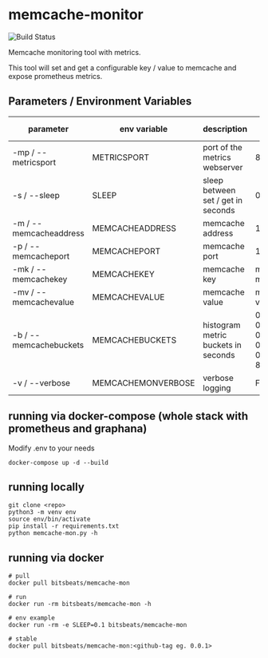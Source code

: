 # memcache-monitor

![Build Status](https://img.shields.io/docker/cloud/build/bitsbeats/memcache-mon)

Memcache monitoring tool with metrics.

This tool will set and get a configurable key / value to memcache and expose prometheus metrics.

## Parameters / Environment Variables

| parameter | env variable | description  | default value |
|---|---|---|---|
| -mp / --metricsport    | METRICSPORT     | port of the metrics webserver         | 8000      |
| -s / --sleep           | SLEEP           | sleep between set / get in seconds    | 0.5       |
| -m / --memcacheaddress | MEMCACHEADDRESS | memcache address                      | 127.0.0.1 |
| -p / --memcacheport    | MEMCACHEPORT    | memcache port                         | 11211 |
| -mk / --memcachekey    | MEMCACHEKEY     | memcache key                          | memcache-mon |
| -mv / --memcachevalue  | MEMCACHEVALUE   | memcache value                        | memcache-val |
| -b / --memcachebuckets | MEMCACHEBUCKETS | histogram metric buckets in seconds   | 0.0001, 0.001, 0.01, 0.1, 0.2, 0.4, 0.8, 1, 2, 4, 8 |
| -v / --verbose         | MEMCACHEMONVERBOSE | verbose logging                    | False |

## running via docker-compose (whole stack with prometheus and graphana)
Modify .env to your needs
```
docker-compose up -d --build
```

## running locally

```
git clone <repo>
python3 -m venv env
source env/bin/activate
pip install -r requirements.txt
python memcache-mon.py -h
```

## running via docker

```
# pull
docker pull bitsbeats/memcache-mon

# run
docker run -rm bitsbeats/memcache-mon -h

# env example
docker run -rm -e SLEEP=0.1 bitsbeats/memcache-mon

# stable
docker pull bitsbeats/memcache-mon:<github-tag eg. 0.0.1>
```
